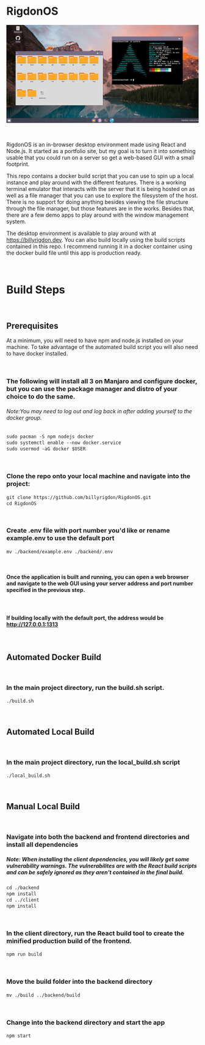 # RigdonOS

![Screenshot of desktop](./screenshot.png)

&nbsp;

RigdonOS is an in-browser desktop environment made using React and Node.js. It started as a portfolio site, but my goal is to turn it into something usable that you could run on a server so get a web-based GUI with a small footprint.

This repo contains a docker build script that you can use to spin up a local instance and play around with the different features. There is a working terminal emulator that interacts with the server that it is being hosted on as well as a file manager that you can use to explore the filesystem of the host. There is no support for doing anything besides viewing the file structure through the file manager, but those features are in the works. Besides that, there are a few demo apps to play around with the window management system.

The desktop environment is available to play around with at https://billyrigdon.dev. You can also build locally using the build scripts contained in this repo. I recommend running it in a docker container using the docker build file until this app is production ready.

&nbsp;

# Build Steps

&nbsp;

## Prerequisites

At a minimum, you will need to have npm and node.js installed on your machine. To take advantage of the automated build script you will also need to have docker installed.

&nbsp;

### The following will install all 3 on Manjaro and configure docker, but you can use the package manager and distro of your choice to do the same.

###### Note:You may need to log out and log back in after adding yourself to the docker group.

    sudo pacman -S npm nodejs docker
    sudo systemctl enable --now docker.service
    sudo usermod -aG docker $USER

&nbsp;

### Clone the repo onto your local machine and navigate into the project:

    git clone https://github.com/billyrigdon/RigdonOS.git
    cd RigdonOS

&nbsp;

### Create .env file with port number you'd like or rename example.env to use the default port

    mv ./backend/example.env ./backend/.env

&nbsp;

#### Once the application is built and running, you can open a web browser and navigate to the web GUI using your server address and port number specified in the previous step.

&nbsp;

#### If building locally with the default port, the address would be http://127.0.0.1:1313

&nbsp;

## Automated Docker Build

&nbsp;

### In the main project directory, run the build.sh script.

    ./build.sh

&nbsp;

## Automated Local Build

&nbsp;

### In the main project directory, run the local_build.sh script

    ./local_build.sh

&nbsp;

## Manual Local Build

&nbsp;

### Navigate into both the backend and frontend directories and install all dependencies

##### Note: When installing the client dependencies, you will likely get some vulnerability warnings. The vulnerabilites are with the React build scripts and can be safely ignored as they aren't contained in the final build.

    cd ./backend
    npm install
    cd ../client
    npm install

&nbsp;

### In the client directory, run the React build tool to create the minified production build of the frontend.

    npm run build

&nbsp;

### Move the build folder into the backend directory

    mv ./build ../backend/build

&nbsp;

### Change into the backend directory and start the app

    npm start
